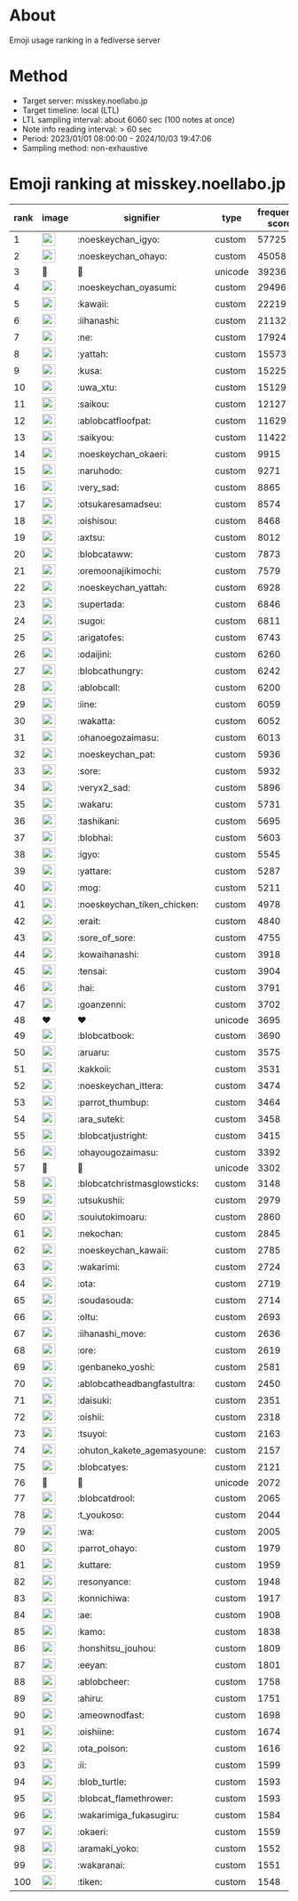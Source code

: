 # About
Emoji usage ranking in a fediverse server

# Method
- Target server: misskey.noellabo.jp
- Target timeline: local (LTL)
- LTL sampling interval: about 6060 sec (100 notes at once)
- Note info reading interval: > 60 sec
- Period: 2023/01/01 08:00:00 - 2024/10/03 19:47:06 
- Sampling method: non-exhaustive

# Emoji ranking at misskey.noellabo.jp

|rank|image|signifier|type|frequency score|
|----|----|----|----|----|
|1|<img height="24" src="https://misskey.noellabo.jp/emoji/noeskeychan_igyo.webp">|:noeskeychan_igyo:|custom|57725|
|2|<img height="24" src="https://misskey.noellabo.jp/emoji/noeskeychan_ohayo.webp">|:noeskeychan_ohayo:|custom|45058|
|3|🎉|🎉|unicode|39236|
|4|<img height="24" src="https://misskey.noellabo.jp/emoji/noeskeychan_oyasumi.webp">|:noeskeychan_oyasumi:|custom|29496|
|5|<img height="24" src="https://misskey.noellabo.jp/emoji/kawaii.webp">|:kawaii:|custom|22219|
|6|<img height="24" src="https://misskey.noellabo.jp/emoji/iihanashi.webp">|:iihanashi:|custom|21132|
|7|<img height="24" src="https://misskey.noellabo.jp/emoji/ne.webp">|:ne:|custom|17924|
|8|<img height="24" src="https://misskey.noellabo.jp/emoji/yattah.webp">|:yattah:|custom|15573|
|9|<img height="24" src="https://misskey.noellabo.jp/emoji/kusa.webp">|:kusa:|custom|15225|
|10|<img height="24" src="https://misskey.noellabo.jp/emoji/uwa_xtu.webp">|:uwa_xtu:|custom|15129|
|11|<img height="24" src="https://misskey.noellabo.jp/emoji/saikou.webp">|:saikou:|custom|12127|
|12|<img height="24" src="https://misskey.noellabo.jp/emoji/ablobcatfloofpat.webp">|:ablobcatfloofpat:|custom|11629|
|13|<img height="24" src="https://misskey.noellabo.jp/emoji/saikyou.webp">|:saikyou:|custom|11422|
|14|<img height="24" src="https://misskey.noellabo.jp/emoji/noeskeychan_okaeri.webp">|:noeskeychan_okaeri:|custom|9915|
|15|<img height="24" src="https://misskey.noellabo.jp/emoji/naruhodo.webp">|:naruhodo:|custom|9271|
|16|<img height="24" src="https://misskey.noellabo.jp/emoji/very_sad.webp">|:very_sad:|custom|8865|
|17|<img height="24" src="https://misskey.noellabo.jp/emoji/otsukaresamadseu.webp">|:otsukaresamadseu:|custom|8574|
|18|<img height="24" src="https://misskey.noellabo.jp/emoji/oishisou.webp">|:oishisou:|custom|8468|
|19|<img height="24" src="https://misskey.noellabo.jp/emoji/axtsu.webp">|:axtsu:|custom|8012|
|20|<img height="24" src="https://misskey.noellabo.jp/emoji/blobcataww.webp">|:blobcataww:|custom|7873|
|21|<img height="24" src="https://misskey.noellabo.jp/emoji/oremoonajikimochi.webp">|:oremoonajikimochi:|custom|7579|
|22|<img height="24" src="https://misskey.noellabo.jp/emoji/noeskeychan_yattah.webp">|:noeskeychan_yattah:|custom|6928|
|23|<img height="24" src="https://misskey.noellabo.jp/emoji/supertada.webp">|:supertada:|custom|6846|
|24|<img height="24" src="https://misskey.noellabo.jp/emoji/sugoi.webp">|:sugoi:|custom|6811|
|25|<img height="24" src="https://misskey.noellabo.jp/emoji/arigatofes.webp">|:arigatofes:|custom|6743|
|26|<img height="24" src="https://misskey.noellabo.jp/emoji/odaijini.webp">|:odaijini:|custom|6260|
|27|<img height="24" src="https://misskey.noellabo.jp/emoji/blobcathungry.webp">|:blobcathungry:|custom|6242|
|28|<img height="24" src="https://misskey.noellabo.jp/emoji/ablobcall.webp">|:ablobcall:|custom|6200|
|29|<img height="24" src="https://misskey.noellabo.jp/emoji/iine.webp">|:iine:|custom|6059|
|30|<img height="24" src="https://misskey.noellabo.jp/emoji/wakatta.webp">|:wakatta:|custom|6052|
|31|<img height="24" src="https://misskey.noellabo.jp/emoji/ohanoegozaimasu.webp">|:ohanoegozaimasu:|custom|6013|
|32|<img height="24" src="https://misskey.noellabo.jp/emoji/noeskeychan_pat.webp">|:noeskeychan_pat:|custom|5936|
|33|<img height="24" src="https://misskey.noellabo.jp/emoji/sore.webp">|:sore:|custom|5932|
|34|<img height="24" src="https://misskey.noellabo.jp/emoji/veryx2_sad.webp">|:veryx2_sad:|custom|5896|
|35|<img height="24" src="https://misskey.noellabo.jp/emoji/wakaru.webp">|:wakaru:|custom|5731|
|36|<img height="24" src="https://misskey.noellabo.jp/emoji/tashikani.webp">|:tashikani:|custom|5695|
|37|<img height="24" src="https://misskey.noellabo.jp/emoji/blobhai.webp">|:blobhai:|custom|5603|
|38|<img height="24" src="https://misskey.noellabo.jp/emoji/igyo.webp">|:igyo:|custom|5545|
|39|<img height="24" src="https://misskey.noellabo.jp/emoji/yattare.webp">|:yattare:|custom|5287|
|40|<img height="24" src="https://misskey.noellabo.jp/emoji/mog.webp">|:mog:|custom|5211|
|41|<img height="24" src="https://misskey.noellabo.jp/emoji/noeskeychan_tiken_chicken.webp">|:noeskeychan_tiken_chicken:|custom|4978|
|42|<img height="24" src="https://misskey.noellabo.jp/emoji/erait.webp">|:erait:|custom|4840|
|43|<img height="24" src="https://misskey.noellabo.jp/emoji/sore_of_sore.webp">|:sore_of_sore:|custom|4755|
|44|<img height="24" src="https://misskey.noellabo.jp/emoji/kowaihanashi.webp">|:kowaihanashi:|custom|3918|
|45|<img height="24" src="https://misskey.noellabo.jp/emoji/tensai.webp">|:tensai:|custom|3904|
|46|<img height="24" src="https://misskey.noellabo.jp/emoji/hai.webp">|:hai:|custom|3791|
|47|<img height="24" src="https://misskey.noellabo.jp/emoji/goanzenni.webp">|:goanzenni:|custom|3702|
|48|❤|❤|unicode|3695|
|49|<img height="24" src="https://misskey.noellabo.jp/emoji/blobcatbook.webp">|:blobcatbook:|custom|3690|
|50|<img height="24" src="https://misskey.noellabo.jp/emoji/aruaru.webp">|:aruaru:|custom|3575|
|51|<img height="24" src="https://misskey.noellabo.jp/emoji/kakkoii.webp">|:kakkoii:|custom|3531|
|52|<img height="24" src="https://misskey.noellabo.jp/emoji/noeskeychan_ittera.webp">|:noeskeychan_ittera:|custom|3474|
|53|<img height="24" src="https://misskey.noellabo.jp/emoji/parrot_thumbup.webp">|:parrot_thumbup:|custom|3464|
|54|<img height="24" src="https://misskey.noellabo.jp/emoji/ara_suteki.webp">|:ara_suteki:|custom|3458|
|55|<img height="24" src="https://misskey.noellabo.jp/emoji/blobcatjustright.webp">|:blobcatjustright:|custom|3415|
|56|<img height="24" src="https://misskey.noellabo.jp/emoji/ohayougozaimasu.webp">|:ohayougozaimasu:|custom|3392|
|57|🍗|🍗|unicode|3302|
|58|<img height="24" src="https://misskey.noellabo.jp/emoji/blobcatchristmasglowsticks.webp">|:blobcatchristmasglowsticks:|custom|3148|
|59|<img height="24" src="https://misskey.noellabo.jp/emoji/utsukushii.webp">|:utsukushii:|custom|2979|
|60|<img height="24" src="https://misskey.noellabo.jp/emoji/souiutokimoaru.webp">|:souiutokimoaru:|custom|2860|
|61|<img height="24" src="https://misskey.noellabo.jp/emoji/nekochan.webp">|:nekochan:|custom|2845|
|62|<img height="24" src="https://misskey.noellabo.jp/emoji/noeskeychan_kawaii.webp">|:noeskeychan_kawaii:|custom|2785|
|63|<img height="24" src="https://misskey.noellabo.jp/emoji/wakarimi.webp">|:wakarimi:|custom|2724|
|64|<img height="24" src="https://misskey.noellabo.jp/emoji/ota.webp">|:ota:|custom|2719|
|65|<img height="24" src="https://misskey.noellabo.jp/emoji/soudasouda.webp">|:soudasouda:|custom|2714|
|66|<img height="24" src="https://misskey.noellabo.jp/emoji/oltu.webp">|:oltu:|custom|2693|
|67|<img height="24" src="https://misskey.noellabo.jp/emoji/iihanashi_move.webp">|:iihanashi_move:|custom|2636|
|68|<img height="24" src="https://misskey.noellabo.jp/emoji/ore.webp">|:ore:|custom|2619|
|69|<img height="24" src="https://misskey.noellabo.jp/emoji/genbaneko_yoshi.webp">|:genbaneko_yoshi:|custom|2581|
|70|<img height="24" src="https://misskey.noellabo.jp/emoji/ablobcatheadbangfastultra.webp">|:ablobcatheadbangfastultra:|custom|2450|
|71|<img height="24" src="https://misskey.noellabo.jp/emoji/daisuki.webp">|:daisuki:|custom|2351|
|72|<img height="24" src="https://misskey.noellabo.jp/emoji/oishii.webp">|:oishii:|custom|2318|
|73|<img height="24" src="https://misskey.noellabo.jp/emoji/tsuyoi.webp">|:tsuyoi:|custom|2163|
|74|<img height="24" src="https://misskey.noellabo.jp/emoji/ohuton_kakete_agemasyoune.webp">|:ohuton_kakete_agemasyoune:|custom|2157|
|75|<img height="24" src="https://misskey.noellabo.jp/emoji/blobcatyes.webp">|:blobcatyes:|custom|2121|
|76|👀|👀|unicode|2072|
|77|<img height="24" src="https://misskey.noellabo.jp/emoji/blobcatdrool.webp">|:blobcatdrool:|custom|2065|
|78|<img height="24" src="https://misskey.noellabo.jp/emoji/t_youkoso.webp">|:t_youkoso:|custom|2044|
|79|<img height="24" src="https://misskey.noellabo.jp/emoji/wa.webp">|:wa:|custom|2005|
|80|<img height="24" src="https://misskey.noellabo.jp/emoji/parrot_ohayo.webp">|:parrot_ohayo:|custom|1979|
|81|<img height="24" src="https://misskey.noellabo.jp/emoji/kuttare.webp">|:kuttare:|custom|1959|
|82|<img height="24" src="https://misskey.noellabo.jp/emoji/resonyance.webp">|:resonyance:|custom|1948|
|83|<img height="24" src="https://misskey.noellabo.jp/emoji/konnichiwa.webp">|:konnichiwa:|custom|1917|
|84|<img height="24" src="https://misskey.noellabo.jp/emoji/ae.webp">|:ae:|custom|1908|
|85|<img height="24" src="https://misskey.noellabo.jp/emoji/kamo.webp">|:kamo:|custom|1838|
|86|<img height="24" src="https://misskey.noellabo.jp/emoji/honshitsu_jouhou.webp">|:honshitsu_jouhou:|custom|1809|
|87|<img height="24" src="https://misskey.noellabo.jp/emoji/eeyan.webp">|:eeyan:|custom|1801|
|88|<img height="24" src="https://misskey.noellabo.jp/emoji/ablobcheer.webp">|:ablobcheer:|custom|1758|
|89|<img height="24" src="https://misskey.noellabo.jp/emoji/ahiru.webp">|:ahiru:|custom|1751|
|90|<img height="24" src="https://misskey.noellabo.jp/emoji/ameownodfast.webp">|:ameownodfast:|custom|1698|
|91|<img height="24" src="https://misskey.noellabo.jp/emoji/oishiine.webp">|:oishiine:|custom|1674|
|92|<img height="24" src="https://misskey.noellabo.jp/emoji/ota_poison.webp">|:ota_poison:|custom|1616|
|93|<img height="24" src="https://misskey.noellabo.jp/emoji/ii.webp">|:ii:|custom|1599|
|94|<img height="24" src="https://misskey.noellabo.jp/emoji/blob_turtle.webp">|:blob_turtle:|custom|1593|
|95|<img height="24" src="https://misskey.noellabo.jp/emoji/blobcat_flamethrower.webp">|:blobcat_flamethrower:|custom|1593|
|96|<img height="24" src="https://misskey.noellabo.jp/emoji/wakarimiga_fukasugiru.webp">|:wakarimiga_fukasugiru:|custom|1584|
|97|<img height="24" src="https://misskey.noellabo.jp/emoji/okaeri.webp">|:okaeri:|custom|1559|
|98|<img height="24" src="https://misskey.noellabo.jp/emoji/aramaki_yoko.webp">|:aramaki_yoko:|custom|1552|
|99|<img height="24" src="https://misskey.noellabo.jp/emoji/wakaranai.webp">|:wakaranai:|custom|1551|
|100|<img height="24" src="https://misskey.noellabo.jp/emoji/tiken.webp">|:tiken:|custom|1548|

